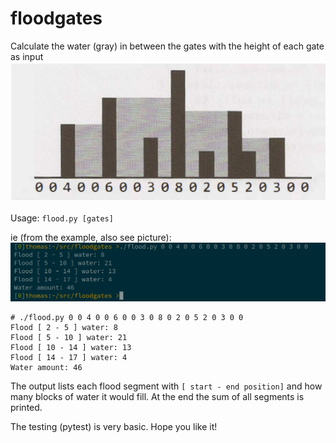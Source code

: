 # floodgates

Calculate the water (gray) in between the gates with the height of each gate as input
![image](https://raw.githubusercontent.com/its-a-unixsystem/floodgates/main/Screenshot%20from%202022-08-16%2010-25-31.png)


Usage: `flood.py [gates]`

ie (from the example, also see picture):
![output](https://github.com/its-a-unixsystem/floodgates/blob/main/20220817_13h56m26s_grim.png?raw=true)

    # ./flood.py 0 0 4 0 0 6 0 0 3 0 8 0 2 0 5 2 0 3 0 0
    Flood [ 2 - 5 ] water: 8
    Flood [ 5 - 10 ] water: 21
    Flood [ 10 - 14 ] water: 13
    Flood [ 14 - 17 ] water: 4
    Water amount: 46


The output lists each flood segment with
    `[ start - end position]`
and how many blocks of water it would fill.
At the end the sum of all segments is printed.

The testing (pytest) is very basic.
Hope you like it!
